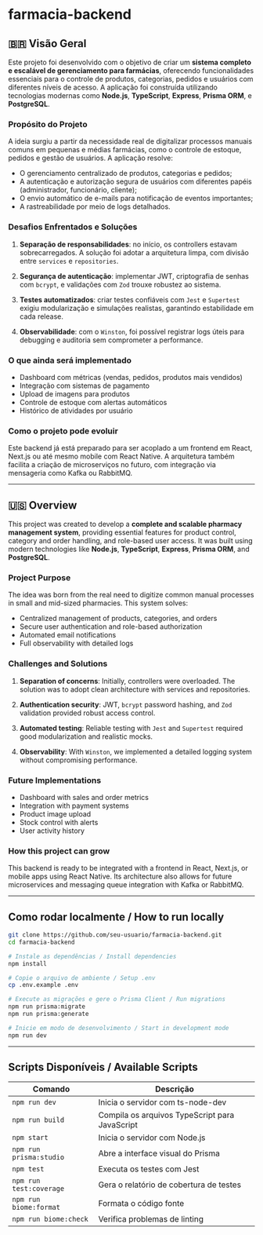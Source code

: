 # farmacia-backend

## 🇧🇷 Visão Geral

Este projeto foi desenvolvido com o objetivo de criar um **sistema completo e escalável de gerenciamento para farmácias**, oferecendo funcionalidades essenciais para o controle de produtos, categorias, pedidos e usuários com diferentes níveis de acesso. A aplicação foi construída utilizando tecnologias modernas como **Node.js**, **TypeScript**, **Express**, **Prisma ORM**, e **PostgreSQL**.

### Propósito do Projeto

A ideia surgiu a partir da necessidade real de digitalizar processos manuais comuns em pequenas e médias farmácias, como o controle de estoque, pedidos e gestão de usuários. A aplicação resolve:

- O gerenciamento centralizado de produtos, categorias e pedidos;
- A autenticação e autorização segura de usuários com diferentes papéis (administrador, funcionário, cliente);
- O envio automático de e-mails para notificação de eventos importantes;
- A rastreabilidade por meio de logs detalhados.

### Desafios Enfrentados e Soluções

1. **Separação de responsabilidades**: no início, os controllers estavam sobrecarregados. A solução foi adotar a arquitetura limpa, com divisão entre `services` e `repositories`.

2. **Segurança de autenticação**: implementar JWT, criptografia de senhas com `bcrypt`, e validações com `Zod` trouxe robustez ao sistema.

3. **Testes automatizados**: criar testes confiáveis com `Jest` e `Supertest` exigiu modularização e simulações realistas, garantindo estabilidade em cada release.

4. **Observabilidade**: com o `Winston`, foi possível registrar logs úteis para debugging e auditoria sem comprometer a performance.

### O que ainda será implementado

- Dashboard com métricas (vendas, pedidos, produtos mais vendidos)
- Integração com sistemas de pagamento
- Upload de imagens para produtos
- Controle de estoque com alertas automáticos
- Histórico de atividades por usuário

### Como o projeto pode evoluir

Este backend já está preparado para ser acoplado a um frontend em React, Next.js ou até mesmo mobile com React Native. A arquitetura também facilita a criação de microserviços no futuro, com integração via mensageria como Kafka ou RabbitMQ.

---

## 🇺🇸 Overview

This project was created to develop a **complete and scalable pharmacy management system**, providing essential features for product control, category and order handling, and role-based user access. It was built using modern technologies like **Node.js**, **TypeScript**, **Express**, **Prisma ORM**, and **PostgreSQL**.

### Project Purpose

The idea was born from the real need to digitize common manual processes in small and mid-sized pharmacies. This system solves:

- Centralized management of products, categories, and orders
- Secure user authentication and role-based authorization
- Automated email notifications
- Full observability with detailed logs

### Challenges and Solutions

1. **Separation of concerns**: Initially, controllers were overloaded. The solution was to adopt clean architecture with services and repositories.

2. **Authentication security**: JWT, `bcrypt` password hashing, and `Zod` validation provided robust access control.

3. **Automated testing**: Reliable testing with `Jest` and `Supertest` required good modularization and realistic mocks.

4. **Observability**: With `Winston`, we implemented a detailed logging system without compromising performance.

### Future Implementations

- Dashboard with sales and order metrics
- Integration with payment systems
- Product image upload
- Stock control with alerts
- User activity history

### How this project can grow

This backend is ready to be integrated with a frontend in React, Next.js, or mobile apps using React Native. Its architecture also allows for future microservices and messaging queue integration with Kafka or RabbitMQ.

---

## Como rodar localmente / How to run locally

```bash
git clone https://github.com/seu-usuario/farmacia-backend.git
cd farmacia-backend

# Instale as dependências / Install dependencies
npm install

# Copie o arquivo de ambiente / Setup .env
cp .env.example .env

# Execute as migrações e gere o Prisma Client / Run migrations
npm run prisma:migrate
npm run prisma:generate

# Inicie em modo de desenvolvimento / Start in development mode
npm run dev
```

---

## Scripts Disponíveis / Available Scripts

| Comando | Descrição |
|--------|-----------|
| `npm run dev` | Inicia o servidor com ts-node-dev |
| `npm run build` | Compila os arquivos TypeScript para JavaScript |
| `npm start` | Inicia o servidor com Node.js |
| `npm run prisma:studio` | Abre a interface visual do Prisma |
| `npm test` | Executa os testes com Jest |
| `npm run test:coverage` | Gera o relatório de cobertura de testes |
| `npm run biome:format` | Formata o código fonte |
| `npm run biome:check` | Verifica problemas de linting |